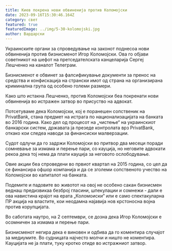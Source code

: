 ```yaml
---
title: Киев покрена нови обвиненија против Коломојски
date: 2023-09-16T15:30:46.164Z
category: свет
featured: true
featuredImage: ../img/5-30-kolomojski.jpg
author: Вардарски
---
```

Украинските органи за спроведување на законот поднесоа нови обвиненија против бизнисменот Игор Коломојски. Ова го објави советникот на шефот на претседателската канцеларија Сергеј Лешченко на каналот Телеграм.

Бизнисменот е обвинет за фалсификување документи за пренос на средства и конфискација на странски имот од страна на организирана криминална група од особено големи размери.

Како што истакна Лешченко, против Коломојски беа покренати нови обвиненија во истражен затвор во присуство на адвокат.

Потсетуваме дека Коломојски, кој е поранешен сопственик на PrivatBank, стана предмет на истрага по национализацијата на банката во 2016 година. Како дел од процесот на „чистење“ на украинскиот банкарски систем, државата ја презеде контролата врз PrivatBank, откако кои следеа наводи за финансиски малверзации.

Судот одлучи да го задржи Коломојски во притвор два месеци поради сомневање за измама и перење пари, со кауција, но неговите адвокати рекоа дека тој нема да плати кауција за неговото ослободување.

Овие акции беа спроведени во првиот квартал на 2015 година, со цел да се финансира офшор компанија и да се зголеми сопственото учество на Коломојски во капиталот на банката.

Подемите и падовите во животот на овој не особено сакан бизнисмен веднаш предизвикаа безброј гласини, шпекулации и сомнежи - дали е ова навистина крајот на ерата „Коломоиски“ или е само спектакуларна ПР акција на властите, кои неодамна најавија нов крстоносна војна против корупцијата.

Во саботата наутро, на 2 септември, се дозна дека Игор Коломојски е осомничен за измама и перење пари.

Бизнисменот негира дека е виновен и одбива да го коментира случајот за медиумите. Во судницата најчесто молчи и ништо не коментира. Кауцијата не ја плати, туку кротко отиде во истражниот затвор.